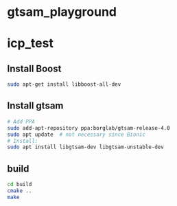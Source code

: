 # gtsam_playground

# icp_test

## Install Boost
```bash
sudo apt-get install libboost-all-dev
```

## Install gtsam
```bash
# Add PPA
sudo add-apt-repository ppa:borglab/gtsam-release-4.0
sudo apt update  # not necessary since Bionic
# Install:
sudo apt install libgtsam-dev libgtsam-unstable-dev
```

## build
```bash
cd build
cmake ..
make
```

